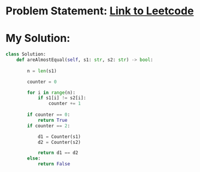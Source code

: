 # Problem Statement: [Link to Leetcode](https://leetcode.com/problems/check-if-one-string-swap-can-make-strings-equal/?envType=daily-question&envId=2025-02-05)
# My Solution: 
```python
class Solution:
    def areAlmostEqual(self, s1: str, s2: str) -> bool:
        
        n = len(s1)

        counter = 0

        for i in range(n):
            if s1[i] != s2[i]:
                counter += 1
        
        if counter == 0:
            return True
        if counter == 2:

            d1 = Counter(s1)
            d2 = Counter(s2)

            return d1 == d2
        else:
            return False
```
